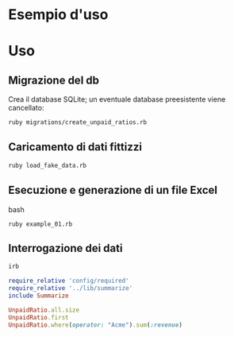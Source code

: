 # Esempio d'uso

# Uso

## Migrazione del db

Crea il database SQLite; un eventuale database preesistente viene cancellato:
```bash
ruby migrations/create_unpaid_ratios.rb
```

## Caricamento di dati fittizzi

```bash
ruby load_fake_data.rb
```

## Esecuzione e generazione di un file Excel
bash
```
ruby example_01.rb
```

## Interrogazione dei dati
```bash
irb
```

```ruby
require_relative 'config/required'
require_relative '../lib/summarize'
include Summarize

UnpaidRatio.all.size
UnpaidRatio.first
UnpaidRatio.where(operator: "Acme").sum(:revenue)
```
